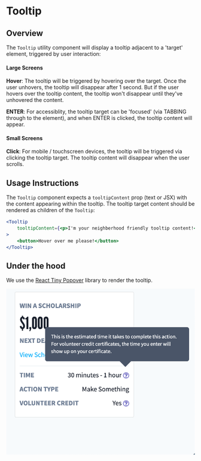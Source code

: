 # Tooltip

## Overview

The `Tooltip` utility component will display a tooltip adjacent to a 'target' element, triggered by user interaction:

#### Large Screens

**Hover**:
The tooltip will be triggered by hovering over the target. Once the user unhovers, the tooltip will disappear after 1 second. But if the user hovers over the tooltip content, the tooltip won't disappear until they've unhovered the content.

**ENTER**:
For accessiblity, the tooltip target can be 'focused' (via TABBING through to the element), and when ENTER is clicked, the tooltip content will appear.

#### Small Screens

**Click**: For mobile / touchscreen devices, the tooltip will be triggered via clicking the tooltip target. The tooltip content will disappear when the user scrolls.

## Usage Instructions

The `Tooltip` component expects a `tooltipContent` prop (text or JSX) with the content appearing within the tooltip. The tooltip target content should be rendered as children of the `Tooltip`:

```jsx
<Tooltip
    tooltipContent={<p>I'm your neighberhood friendly tooltip content!</p>}
>
    <button>Hover over me please!</button>
</Tooltip>
```

## Under the hood

We use the [React Tiny Popover](https://github.com/alexkatz/react-tiny-popover) library to render the tooltip.

![Tooltip example](../../.gitbook/assets/tooltip.png)

